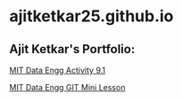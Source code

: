 # ajitketkar25.github.io
## Ajit Ketkar's Portfolio:
<a href=https://github.com/ajitketkar25/ajitketkar25.github.io/CDE-Activity-9.1> MIT Data Engg Activity 9.1 </a>

<a href=https://github.com/ajitketkar25/ajitketkar25.github.io/GitHubMiniLesson> MIT Data Engg GIT Mini Lesson </a>
